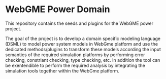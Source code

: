 # WebGME Power Domain

This repository contains the seeds and plugins for the WebGME power project.

The goal of the project is to develop a domain specific modeling language (DSML) to model power system models in WebGme platform and use the dedicated methods/plugins to transform these models according the input semantics of the required simulation platforms by performing error checking, constriant checking, type checking, etc. In addition the tool can be exentendible to perform the required analysis by integrating the simulation tools together within the WebGme platform. 
